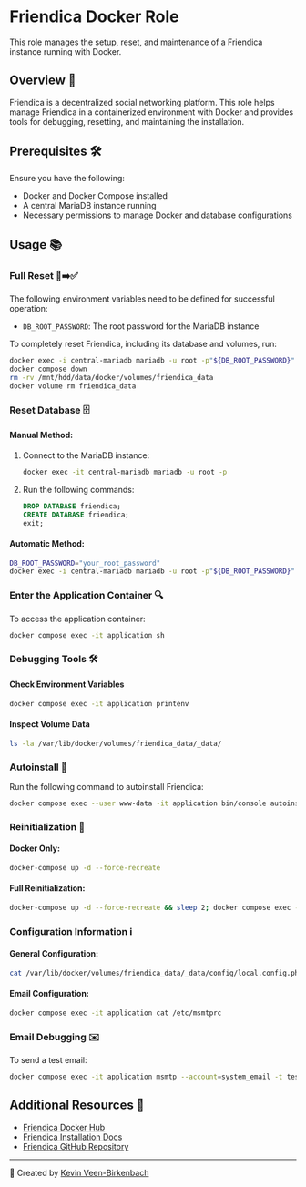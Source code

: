 # Friendica Docker Role

This role manages the setup, reset, and maintenance of a Friendica instance running with Docker.

## Overview 🚀

Friendica is a decentralized social networking platform. This role helps manage Friendica in a containerized environment with Docker and provides tools for debugging, resetting, and maintaining the installation.

## Prerequisites 🛠️

Ensure you have the following:
- Docker and Docker Compose installed
- A central MariaDB instance running
- Necessary permissions to manage Docker and database configurations

## Usage 📚

### Full Reset 🚫➡️✅

The following environment variables need to be defined for successful operation:

- `DB_ROOT_PASSWORD`: The root password for the MariaDB instance

To completely reset Friendica, including its database and volumes, run:
```bash
docker exec -i central-mariadb mariadb -u root -p"${DB_ROOT_PASSWORD}" -e "DROP DATABASE IF EXISTS friendica; CREATE DATABASE friendica;"
docker compose down
rm -rv /mnt/hdd/data/docker/volumes/friendica_data
docker volume rm friendica_data
```

### Reset Database 🗄️

#### Manual Method:
1. Connect to the MariaDB instance:
   ```bash
   docker exec -it central-mariadb mariadb -u root -p
   ```
2. Run the following commands:
   ```sql
   DROP DATABASE friendica;
   CREATE DATABASE friendica;
   exit;
   ```

#### Automatic Method:
```bash
DB_ROOT_PASSWORD="your_root_password"
docker exec -i central-mariadb mariadb -u root -p"${DB_ROOT_PASSWORD}" -e "DROP DATABASE IF EXISTS friendica; CREATE DATABASE friendica;"
```

### Enter the Application Container 🔍

To access the application container:
```bash
docker compose exec -it application sh
```

### Debugging Tools 🛠️

#### Check Environment Variables
```bash
docker compose exec -it application printenv
```

#### Inspect Volume Data
```bash
ls -la /var/lib/docker/volumes/friendica_data/_data/
```

### Autoinstall 🌟

Run the following command to autoinstall Friendica:
```bash
docker compose exec --user www-data -it application bin/console autoinstall
```

### Reinitialization 🔄

#### Docker Only:
```bash
docker-compose up -d --force-recreate
```

#### Full Reinitialization:
```bash
docker-compose up -d --force-recreate && sleep 2; docker compose exec --user www-data -it application bin/console autoinstall;
```

### Configuration Information ℹ️

#### General Configuration:
```bash
cat /var/lib/docker/volumes/friendica_data/_data/config/local.config.php
```

#### Email Configuration:
```bash
docker compose exec -it application cat /etc/msmtprc
```

### Email Debugging ✉️

To send a test email:
```bash
docker compose exec -it application msmtp --account=system_email -t test@test.de
```

## Additional Resources 📖

- [Friendica Docker Hub](https://hub.docker.com/_/friendica)
- [Friendica Installation Docs](https://wiki.friendi.ca/docs/install)
- [Friendica GitHub Repository](https://github.com/friendica/docker)

---

📜 Created by [Kevin Veen-Birkenbach](https://www.veen.world/)


